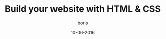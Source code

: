 ---
layout: video
title: "Build your website with HTML & CSS "
youtube_slug: "-9ZheXYOMeM"
date: 10-06-2016
author: boris
labels:
  - workshop
pushed: true
thumbnail: video-landing-page.jpg
description: Watch this workshop and explore the world of web development, where Boris Paillard, CEO at Le Wagon, will teach you to code and design your own landing page using HTML and CSS.
---